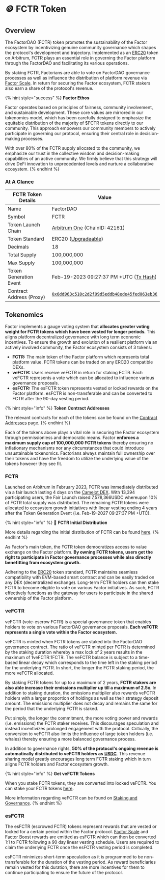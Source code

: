 # 🪙 FCTR Token

## Overview

The FactorDAO (FCTR) token promotes the sustainability of the Factor ecosystem by incentivizing genuine community governance which shapes the protocol's development and trajectory. Implemented as an [ERC20](https://docs.openzeppelin.com/contracts/5.x/erc20) token on Arbitrum, FCTR plays an essential role in governing the Factor platform through the FactorDAO and facilitating its various operations.

By staking FCTR, Factorians are able to vote on FactorDAO governance processes as well as influence the distribution of platform revenue via [Factor Scale](../factor-scale/). In return for securing the Factor ecosystem, FCTR stakers also earn a share of the protocol's revenue.

{% hint style="success" %}
**Factor Ethos**

Factor operates based on principles of fairness, community involvement, and sustainable development. These core values are mirrored in our tokenomics model, which has been carefully designed to emphasize the equitable distribution of the majority of $FCTR tokens directly to our community. This approach empowers our community members to actively participate in governing our protocol, ensuring their central role in decision-making processes.

With over 80% of the FCTR supply allocated to the community, we emphasize our trust in the collective wisdom and decision-making capabilities of an active community. We firmly believe that this strategy will drive DeFi innovation to unprecedented levels and nurture a collaborative ecosystem.
{% endhint %}

### At A Glance

<table><thead><tr><th width="253">FCTR Token Details</th><th>Value</th></tr></thead><tbody><tr><td>Name</td><td>FactorDAO</td></tr><tr><td>Symbol</td><td>FCTR</td></tr><tr><td>Token Launch Chain</td><td><a href="https://docs.arbitrum.io/for-devs/gentle-introduction-dapps">Arbitrum One</a> (ChainID: 42161)</td></tr><tr><td>Token Standard</td><td>ERC20 (<a href="https://github.com/OpenZeppelin/openzeppelin-contracts-upgradeable/blob/master/contracts/token/ERC20/ERC20Upgradeable.sol">Upgradeable</a>)</td></tr><tr><td>Decimals</td><td>18</td></tr><tr><td>Total Supply</td><td>100,000,000</td></tr><tr><td>Max Supply</td><td>100,000,000</td></tr><tr><td>Token Generation Event</td><td>Feb-19-2023 09:27:37 PM +UTC (<a href="https://arbiscan.io/tx/0x4e0d6223254b490d072e93f5a9f27cc446d391142dceb6656bc9374510b448ae">Tx Hash</a>)</td></tr><tr><td>Contract Address (Proxy)</td><td><a href="https://arbiscan.io/address/0x6dd963c510c2d2f09d5eddb48ede45fed063eb36"><code>0x6dd963c510c2d2f09d5eddb48ede45fed063eb36</code></a></td></tr></tbody></table>

## Tokenomics

Factor implements a gauge voting system that **allocates greater voting weight for FCTR tokens which have been vested for longer periods**. This aligns platform decentralized governance with long term economic incentives. To ensure the growth and evolution of a resilient platform via an actively involved community, the Factor ecosystem consists of 3 tokens:

* **FCTR:** The main token of the Factor platform which represents total platform value.  FCTR tokens can be traded on any ERC20 compatible DEXs.
* **veFCTR:** Users receive veFCTR in return for staking FCTR. Each veFCTR represents a vote which can be allocated to influence various governance proposals.
* **esFCTR:** The esFCTR token represents vested or locked rewards on the Factor platform. esFCTR is non-transferable and can be converted to FCTR after the 90-day vesting period.

{% hint style="info" %}
**Token Contract Addresses**

The relevant contracts for each of the tokens can be found on the [Contract Addresses](contract-addresses.md) page.
{% endhint %}

Each of the tokens above plays a vital role in securing the Factor ecosystem through permissionless and democratic means. Factor **enforces a maximum supply cap of 100,000,000 FCTR tokens** thereby ensuring no inflationary mechanisms nor any circumstances that could introduce unsustainable tokenomics. Factorians always maintain full ownership over their tokens and have the freedom to utilize the underlying value of the tokens however they see fit.

### FCTR

Launched on Arbitrum in February 2023, FCTR was immediately distributed via a fair launch lasting 4 days on the [Camelot DEX](https://app.camelot.exchange/launchpad/factor/). With 13,394 participating users, the Fair Launch raised 7,578,366USDC whereupon 10% of FCTR total supply was distributed. The remaining FCTR tokens were allocated to ecosystem growth initiatives with linear vesting ending 4 years after the Token Generation Event (i.e. Feb-19-2027 09:27:37 PM +UTC).

{% hint style="info" %}
:seedling: **FCTR Initial Distribution**

More details regarding the initial distribution of FCTR can be found [here](initial-distribution.md).
{% endhint %}

As Factor's main token, the FCTR token democratizes access to value exchange on the Factor platform. **By owning FCTR tokens, users get the right to participate in Factor governance processes while also directly benefitting from ecosystem growth.**

Adhering to the [ERC20](https://docs.openzeppelin.com/contracts/5.x/erc20) token standard, FCTR maintains seamless compatibility with EVM-based smart contract and can be easily traded on any DEX (decentralized exchange). Long-term FCTR holders can then stake FCTR to become eligible to vote on various Factor initiatives. As such, FCTR effectively functions as the gateway for users to participate in the shared ownership of the Factor platform.

### veFCTR

veFCTR (vote-escrow FCTR) is a special governance token that enables holders to vote on various FactorDAO governance proposals. **Each veFCTR represents a single vote within the Factor ecosystem.**

veFCTR is minted when FCTR tokens are staked into the FactorDAO governance contract. The ratio of veFCTR minted per FCTR is determined by the staking duration whereby a max lock of 2 years results in the maximum of 1veFCTR:1FCTR. The veFCTR balance is subject to a time-based linear decay which  corresponds to the time left in the staking period for the underlying FCTR.  In short, the longer the FCTR staking period, the more veFCTR allocated.

By staking FCTR tokens for up to a maximum of 2 years, **FCTR stakers are also able increase their emissions multiplier up till a maximum of 2.5x**. In addition to staking duration, the emissions multiplier also rewards veFCTR holders with a larger proportion of holdings as well as their strategy deposit amount. The emissions multiplier does not decay and remains the same for the period that the underlying FCTR is staked.

Put simply, the longer the commitment, the more voting power and rewards (i.e. emissions) the FCTR staker receives. This discourages speculation and instead incentivizes prolonged engagement with the protocol. Critically, the conversion to veFCTR also limits the influence of large token holders (i.e. whales) thereby ensuring a more balanced governance process.

In addition to governance rights, **50% of the protocol's ongoing revenue is automatically distributed to veFCTR holders as** [**USDC**](https://arbiscan.io/token/0xaf88d065e77c8cc2239327c5edb3a432268e5831). This revenue sharing model greatly encourages long term FCTR staking which in turn aligns FCTR holders and Factor ecosystem growth.

{% hint style="info" %}
**Get veFCTR Tokens**&#x20;

When you stake FCTR tokens, they are converted into locked veFCTR. You can stake your FCTR tokens [here](https://app.factor.fi/governance/staking).

More information regarding veFCTR can be found on [Staking and Governance](staking-and-governance.md).
{% endhint %}

### esFCTR

The esFCTR (escrowed FCTR) tokens represent rewards that are vested or locked for a certain period within the Factor protocol. [Factor Scale](../factor-scale/) and [Factor Boost](../factor-boost/) rewards are emitted as esFCTR which can then be converted 1:1 to FCTR following a 90 day linear vesting schedule. Users are required to claim the underlying FCTR once the esFCTR vesting period is completed.

esFCTR minimizes short-term speculation as it is programmed to be non-transferable for the duration of the vesting period. As reward beneficiaries remain vested for this duration, there are more incentives for them to continue participating to ensure the future of the protocol.
